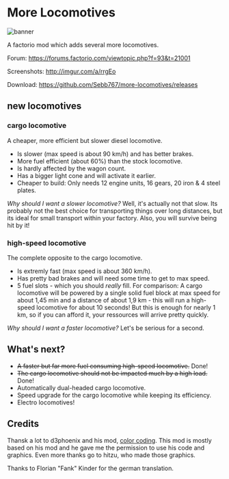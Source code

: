 # More Locomotives

![banner](http://i.imgur.com/QlaZvZP.png)

A factorio mod which adds several more locomotives.

Forum: https://forums.factorio.com/viewtopic.php?f=93&t=21001

Screenshots: http://imgur.com/a/rrgEo

Download: https://github.com/Sebb767/more-locomotives/releases

## new locomotives 

### cargo locomotive

A cheaper, more efficient but slower diesel locomotive. 
- Is slower (max speed is about 90 km/h) and has better brakes.
- More fuel efficient (about 60%) than the stock locomotive.
- Is hardly affected by the wagon count.
- Has a bigger light cone and will activate it earlier.
- Cheaper to build: Only needs 12 engine units, 16 gears, 20 iron & 4 steel plates.

_Why should I want a slower locomotive?_ Well, it's actually not that slow. Its probably not the best choice for transporting things  over long distances, but its ideal for small transport within your factory. Also, you will survive being hit by it!

### high-speed locomotive

The complete opposite to the cargo locomotive. 
- Is extremly fast (max speed is about 360 km/h).
- Has pretty bad brakes and will need some time to get to max speed.
- 5 fuel slots - which you should _really_ fill. For comparison: A cargo locomotive will be powered by a single solid fuel block at max speed for about 1,45 min and a distance of about 1,9 km - this will run a high-speed locomotive for about 10 seconds! But this is enough for nearly 1 km, so if you can afford it, your ressources will arrive pretty quickly.

_Why should I want a faster locomotive?_ Let's be serious for a second.

## What's next?

* <strike>A faster but far more fuel consuming high-speed locomotive.</strike> Done!
* <strike>The cargo locomotive should not be impacted much by a high load.</strike> Done!
* Automatically dual-headed cargo locomotive.
* Speed upgrade for the cargo locomotive while keeping its efficiency.
* Electro locomotives!

## Credits

Thansk a lot to d3phoenix and his mod, [color coding](https://forums.factorio.com/viewtopic.php?f=93&t=13907). This mod is mostly based on his mod and he gave me the permission to use his code and graphics. Even more thanks go to hitzu, who made those graphics. 

Thanks to Florian "Fank" Kinder for the german translation.
